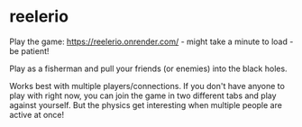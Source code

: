 # reelerio
 
Play the game: https://reelerio.onrender.com/ - might take a minute to load - be patient!

Play as a fisherman and pull your friends (or enemies) into the black holes.

Works best with multiple players/connections. If you don't have anyone to play with right now, you can join the game in two different tabs and play against yourself. But the physics get interesting when multiple people are active at once!
